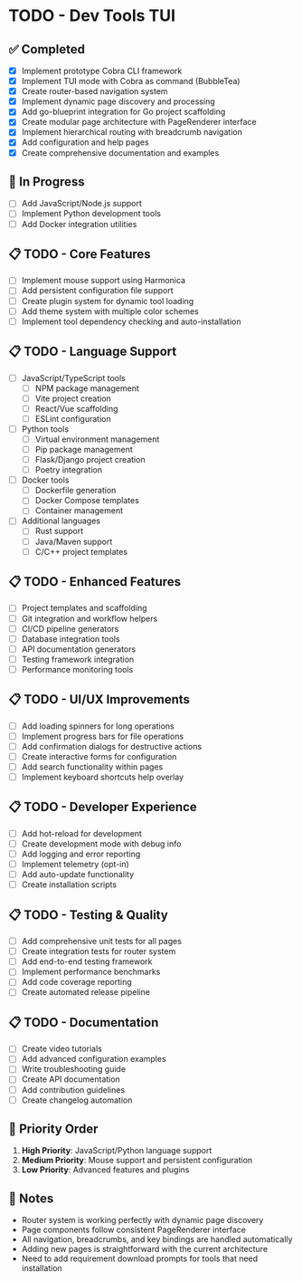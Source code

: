 # TODO - Dev Tools TUI

## ✅ Completed
- [x] Implement prototype Cobra CLI framework
- [x] Implement TUI mode with Cobra as command (BubbleTea)
- [x] Create router-based navigation system
- [x] Implement dynamic page discovery and processing
- [x] Add go-blueprint integration for Go project scaffolding
- [x] Create modular page architecture with PageRenderer interface
- [x] Implement hierarchical routing with breadcrumb navigation
- [x] Add configuration and help pages
- [x] Create comprehensive documentation and examples

## 🚧 In Progress
- [ ] Add JavaScript/Node.js support
- [ ] Implement Python development tools
- [ ] Add Docker integration utilities

## 📋 TODO - Core Features
- [ ] Implement mouse support using Harmonica
- [ ] Add persistent configuration file support
- [ ] Create plugin system for dynamic tool loading
- [ ] Add theme system with multiple color schemes
- [ ] Implement tool dependency checking and auto-installation

## 📋 TODO - Language Support
- [ ] JavaScript/TypeScript tools
  - [ ] NPM package management
  - [ ] Vite project creation
  - [ ] React/Vue scaffolding
  - [ ] ESLint configuration
- [ ] Python tools
  - [ ] Virtual environment management
  - [ ] Pip package management
  - [ ] Flask/Django project creation
  - [ ] Poetry integration
- [ ] Docker tools
  - [ ] Dockerfile generation
  - [ ] Docker Compose templates
  - [ ] Container management
- [ ] Additional languages
  - [ ] Rust support
  - [ ] Java/Maven support
  - [ ] C/C++ project templates

## 📋 TODO - Enhanced Features
- [ ] Project templates and scaffolding
- [ ] Git integration and workflow helpers
- [ ] CI/CD pipeline generators
- [ ] Database integration tools
- [ ] API documentation generators
- [ ] Testing framework integration
- [ ] Performance monitoring tools

## 📋 TODO - UI/UX Improvements
- [ ] Add loading spinners for long operations
- [ ] Implement progress bars for file operations
- [ ] Add confirmation dialogs for destructive actions
- [ ] Create interactive forms for configuration
- [ ] Add search functionality within pages
- [ ] Implement keyboard shortcuts help overlay

## 📋 TODO - Developer Experience
- [ ] Add hot-reload for development
- [ ] Create development mode with debug info
- [ ] Add logging and error reporting
- [ ] Implement telemetry (opt-in)
- [ ] Add auto-update functionality
- [ ] Create installation scripts

## 📋 TODO - Testing & Quality
- [ ] Add comprehensive unit tests for all pages
- [ ] Create integration tests for router system
- [ ] Add end-to-end testing framework
- [ ] Implement performance benchmarks
- [ ] Add code coverage reporting
- [ ] Create automated release pipeline

## 📋 TODO - Documentation
- [ ] Create video tutorials
- [ ] Add advanced configuration examples
- [ ] Write troubleshooting guide
- [ ] Create API documentation
- [ ] Add contribution guidelines
- [ ] Create changelog automation

## 🎯 Priority Order
1. **High Priority**: JavaScript/Python language support
2. **Medium Priority**: Mouse support and persistent configuration
3. **Low Priority**: Advanced features and plugins

## 📝 Notes
- Router system is working perfectly with dynamic page discovery
- Page components follow consistent PageRenderer interface
- All navigation, breadcrumbs, and key bindings are handled automatically
- Adding new pages is straightforward with the current architecture
- Need to add requirement download prompts for tools that need installation
